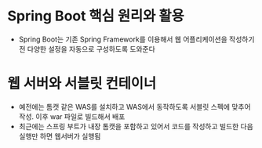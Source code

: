 # Spring Boot 핵심 원리와 활용
- Spring Boot는 기존 Spring Framework를 이용해서 웹 어플리케이션을 작성하기 전 다양한 설정을 자동으로 구성하도록 도와준다

# 웹 서버와 서블릿 컨테이너
- 예전에는 톰캣 같은 WAS를 설치하고 WAS에서 동작하도록 서블릿 스펙에 맞추어 작성. 이후 war 파일로 빌드해서 배포
- 최근에는 스프링 부트가 내장 톰캣을 포함하고 있어서 코드를 작성하고 빌드한 다음 실행만 하면 웹서버가 실행됨


